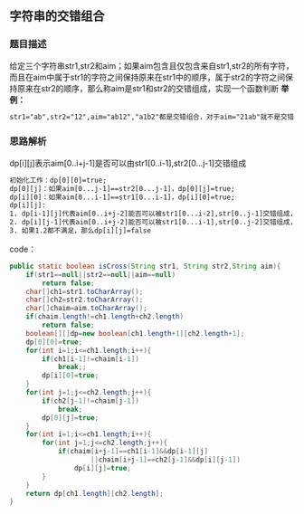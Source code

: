 ## 字符串的交错组合
### 题目描述
给定三个字符串str1,str2和aim；如果aim包含且仅包含来自str1,str2的所有字符，而且在aim中属于str1的字符之间保持原来在str1中的顺序，属于str2的字符之间保持原来在str2的顺序，那么称aim是str1和str2的交错组成，实现一个函数判断
**举例：**
```html
str1="ab",str2="12",aim="ab12","a1b2"都是交错组合，对于aim="21ab"就不是交错组合
```
### 思路解析
dp[i][j]表示aim[0..i+j-1]是否可以由str1[0..i-1],str2[0...j-1]交错组成
```html
初始化工作：dp[0][0]=true;
dp[0][j]：如果aim[0...j-1]==str2[0...j-1]，dp[0][j]=true;
dp[i][0]：如果aim[0...i-1]==str1[0...i-1]，dp[i][0]=true;
dp[i][j]:
1. dp[i-1][j]代表aim[0..i+j-2]能否可以被str1[0...i-2],str[0..j-1]交错组成，如果可以，并且aim[i+j-1]=str1[i-1],那么sp[i][j]=true;
2. dp[i][j-1]代表aim[0..i+j-2]能否可以被str1[0...i-1],str[0..j-2]交错组成，如果可以，并且aim[i+j-1]=str2[j-1],那么sp[i][j]=true;
3. 如果1.2都不满足，那么dp[i][j]=false
```
code：
```java
public static boolean isCross(String str1, String str2,String aim){
    if(str1==null||str2==null||aim==null)
        return false;
    char[]ch1=str1.toCharArray();
    char[]ch2=str2.toCharArray();
    char[]chaim=aim.toCharArray();
    if(chaim.length!=ch1.length+ch2.length)
        return false;
    boolean[][]dp=new boolean[ch1.length+1][ch2.length+1];
    dp[0][0]=true;
    for(int i=1;i<=ch1.length;i++){
        if(ch1[i-1]!=chaim[i-1])
            break;;
        dp[i][0]=true;
    }
    for(int j=1;j<=ch2.length;j++){
        if(ch2[j-1]!=chaim[j-1])
            break;
        dp[0][j]=true;
    }
    for(int i=1;i<=ch1.length;i++){
        for(int j=1;j<=ch2.length;j++){
            if(chaim[i+j-1]==ch1[i-1]&&dp[i-1][j]
                    ||chaim[i+j-1]==ch2[j-1]&&dp[i][j-1])
                dp[i][j]=true;
        }
    }
    return dp[ch1.length][ch2.length];
}
```
